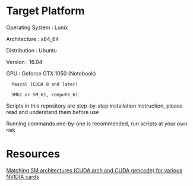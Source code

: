 # Target Platform
Operating System : Lunix

Architecture : x84_64

Distribution : Ubuntu

Version : 16.04

GPU : Geforce GTX 1050 (Notebook)

      Pascal (CUDA 8 and later)
      
      SM61 or SM_61, compute_61

Scripts in this repository are step-by-step installation instruction, please read and understand them before use

Running commands one-by-one is recommended, run scripts at your own risk

# Resources
[Matching SM architectures (CUDA arch and CUDA gencode) for various NVIDIA cards](http://arnon.dk/matching-sm-architectures-arch-and-gencode-for-various-nvidia-cards/)
